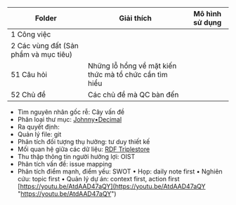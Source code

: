 | Folder                                | Giải thích                                             | Mô hình sử dụng |
| ------------------------------------- | ------------------------------------------------------ | --------------- |
| 1 Công việc                           |                                                        |                 |
| 2 Các vùng đất (Sản phẩm và mục tiêu) |                                                        |                 |
| 51 Câu hỏi                            | Những lỗ hổng về mặt kiến thức mà tổ chức cần tìm hiểu |                 |
| 52 Chủ đề                             | Các chủ đề mà QC bàn đến                               |                 |

- Tìm nguyên nhân gốc rễ: Cây vấn đề
- Phân loại thư mục: [Johnny•Decimal](https://johnnydecimal.com/)
- Ra quyết định: 
- Quản lý file: git
- Phân tích đối tượng thụ hưởng: tư duy thiết kế
- Mối quan hệ giữa các dữ liệu: [RDF Triplestore](https://viblo.asia/u/huynhduc)
- Thu thập thông tin người hưởng lợi: OIST
- Phân tích vấn đề: issue mapping
- Phân tích điểm mạnh, điểm yếu: SWOT
• Họp: daily note first 
• Nghiên cứu: topic first 
• Quản lý dự án: context first, action first [https://youtu.be/AtdAAD47aQY](https://youtu.be/AtdAAD47aQY "https://youtu.be/AtdAAD47aQY")